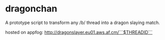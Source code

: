 dragonchan
==========

A prototype script to transform any /b/ thread into a dragon slaying match. 

hosted on appfog:
http://dragonslayer.eu01.aws.af.cm/```$THREADID```
